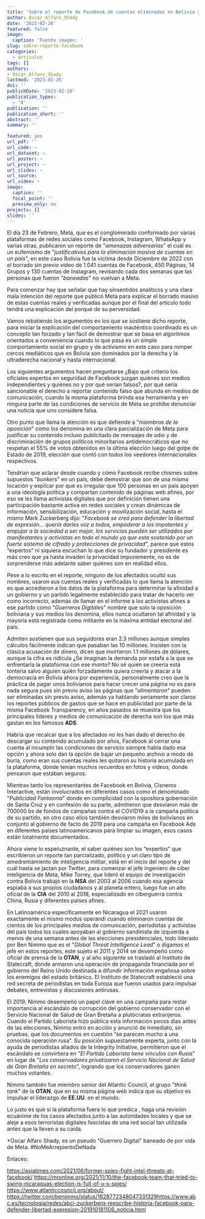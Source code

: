 ```yaml
---
title: 'Sobre el reporte de Facebook de cuentas eliminadas en Bolivia y el neoespionaje norteamericano'
author: Oscar_Alfaro_Shady
date: '2023-02-26'
featured: false
image:
  caption: 'Fuente imagen: '
slug: sobre-reporte-facebook  
categories:
  - articulos
tags: []
authors:
- Oscar_Alfaro_Shady
lastmod: '2023-02-26'
doi: ''
publishDate: '2023-02-26'
publication_types:
  - '0'
publication: ''
publication_short: ''
abstract: ''
summary: ''

featured: yes
url_pdf: ''
url_code: ~
url_dataset: ~
url_poster: ~
url_project: ~
url_slides: ~
url_source: 
url_video: ~
image:
  caption: ''
  focal_point: ''
  preview_only: no
projects: []
slides: ''
---
```


El día 23 de Febrero, Meta, que es el conglomerado conformado por varias plataformas de redes sociales como Facebook, Instagram, WhatsApp y varias otras, publicaron un reporte de "*amenazas adversarias*" el cuál es un eufemismo de "*justificativos para la eliminación masiva de cuentas en un país*", en este caso Bolivia fue la víctima desde Diciembre de 2022 con el borrado sin previo vídeo de 1.041 cuentas de Facebook, 450 Páginas, 14 Grupos y 130 cuentas de Instagram, revisando cada dos semanas que las personas que fueron "*baneadas*" no vuelvan a Meta. 

Para comenzar hay que señalar que hay sinsentidos analíticos y una clara mala intención del reporte que publicó Meta para explicar el borrado masivo de estas cuentas reales y verificadas aunque por el final del artículo todo tendrá una explicación del porqué de su perversidad.

Vamos rebatiendo los argumentos en los que se sostiene dicho reporte, para iniciar la explicación del comportamiento inauténtico coordinado es un concepto tan forzado y tan fácil de demostrar que se basa en algoritmos orientados a conveniencia cuando lo que pasa es un simple comportamiento social en grupo y de activismo en este caso para romper cercos mediáticos que en Bolivia son dominados por la derecha y la ultraderecha nacional y hasta internacional. 

Los siguientes argumentos hacen preguntarse ¿Bajo qué criterio los oficiales expertos en seguridad de Facebook juzgan quiénes son medios independientes y quiénes no y por qué serían falsos?, por qué sería sancionable el derecho a reportar contenido falso que abunda en medios de comunicación, cuando la misma plataforma brinda esa herramienta y en ninguna parte de las condiciones de servicio de Meta se prohíbe denunciar una noticia que uno considere falsa.

Otro punto que llama la atención es que defiende a "*miembros de la oposición*" como los denomina en una clara parcialización de Meta para justificar su contenido incluso publicitado de mensajes de odio y de discriminación de grupos políticos minoritarios antidemocráticos que no respetan el 55% de votos obtenidos en la última elección luego del golpe de Estado de 2019, elección que contó con todos los veedores internacionales respectivos.

Tendrían que aclarar desde cuando y cómo Facebook recibe chismes sobre supuestos "*bunkers*" en un país, debe demostrar que son de una misma locación y explicar por qué es irregular que 100 personas en un país apoyen a una ideología política y compartan contenido de páginas web afines, por eso se les llama activistas digitales que por definición tienen una participación bastante activa en redes sociales y crean dinámicas de información, sensibilización, educación y movilización social, hasta el mismo Mark Zuckerberg dijo: "*Facebook se creó para defender la libertad de expresión... quería darles voz a todos, empoderar a los impotentes y empujar a la sociedad a ser mejor, los servicios pueden ser utilizados por manifestantes y activistas en todo el mundo ya que esta sostenido por un fuerte sistema de cifrado y protecciones de privacidad*", parece que estos “expertos” ni siquiera escuchan lo que dice su fundador y presidente es más creo que ya hasta invaden la privacidad impunemente, no es de sorprenderse más adelante saber quiénes son en realidad ellos.

Pese a lo escrito en el reporte, ninguno de los afectados ocultó sus nombres, usaron sus cuentas reales y verificadas lo que llama la atención es que accedieron a los datos de la plataforma para determinar la afinidad a un gobierno y un partido legalmente establecido para tratar de hacerlo ver como incorrecto, además de llamar en el informe a los activistas afines a ese partido como "*Guerreros Digitales*" nombre que solo la oposición boliviana y sus medios los denomina, ellos nunca ocultaron tal afinidad y la mayoría está registrada como militante en la máxima entidad electoral del país.

Admiten sostienen que sus seguidores eran 2.3 millones aunque simples cálculos fácilmente indican que pasaban las 10 millones.
Insisten con la clásica acusación de dinero, dicen que invirtieron 1.1 millones de dólares, aunque la cifra es ridícula ¿Se imaginan la demanda por estafa a la que se enfrentaría la plataforma con ese monto? No sé quién se creería está tonteria salvo alguien quién forzadamente quiera creerla y atacar a la democracia en Bolivia ahora por experiencia, personalmente creo que la práctica de pagar unos bolivianos para hacer crecer una página no es para nada segura pues sin previo aviso las páginas que "*alimentaron*" pueden ser eliminadas sin previo aviso, además ya hablando seriamente son claros los reportes públicos de gastos que se hace en publicidad por parte de la misma Facebook Transparency, en años pasados se muestra que los principales líderes y medios de comunicación de derecha son los que más gastan en los famosos **ADS**.

Habría que recalcar que a los afectados no les han dado el derecho de descargar su contenido acumulado por años, Facebook al cerrar una cuenta al incumplir las condiciones de servicio siempre había dado esa opción y ahora solo dan la opción de bajar un pequeño archivo a modo de burla, como eran sus cuentas reales les quitaron su historia acumulada en la plataforma, donde tenían muchos recuerdos en fotos y vídeos, donde pensaron que estaban seguros.

Mientras tanto los representantes de Facebook en Bolivia, Cisneros Interactive, están involucrados en diferentes casos como el denominado "*Publicidad Fantasma*" donde en complicidad con la opositora gobernación de Santa Cruz y en confesión de su parte, admitieron que desviaron más de 700000 bs de fondos de campañas contra el COVID19 a la campaña política de su partido, en otro caso ellos también desviaron miles de bolivianos en conjunto al gobierno de facto de 2019 para una campaña en Facebook Ads en diferentes países latinoamericanos para limpiar su imagen, esos casos están totalmente documentados.

Ahora viene lo espeluznante, el saber quiénes son los “expertos” que escribieron un reporte tan parcializado, político y un claro tipo de amedrentamiento de inteligencia militar, está en el inicio del reporte y del cuál hasta se jactan por Twitter, para comenzar el jefe ingeniero de ciber inteligencia de Meta, Mike Torrey, que lideró el equipo de investigación contra Bolivia trabajó en la **NSA** del 2003 al 2006 cuando esa agencia espiaba a sus propios ciudadanos y al planeta entero, luego fue un alto oficial de la **CIA** del 2010 al 2018, especializado en ciberguerra contra China, Rusia y diferentes países afines.

En Latinoamérica específicamente en Nicaragua el 2021 usaron exactamente el mismo modus operandi cuando eliminaron cuentas de cientos de los principales medios de comunicación, periodistas y activistas del país todos los cuales apoyaban al gobierno sandinista de izquierda a menos de una semana antes de las elecciones presidenciales, todo liderado por Ben Nimmo que es el "*Global Threat Intelligence Lead*" o digamos el jefe en estos reportes, este sujeto el 2011 y 2014 se desempeñó como oficial de prensa de la **OTAN**, y al año siguiente se trasladó al Instituto de Statecraft, donde armaron una operación de propaganda financiada por el gobierno del Reino Unido destinada a difundir información engañosa sobre los enemigos del estado británico. El Instituto de Statecraft estableció una red secreta de periodistas en toda Europa que fueron usados para impulsar debates, entrevistas y discusiones antirusas.

El 2019, Nimmo desempeñó un papel clave en una campaña para restar importancia al escándalo de corrupción del gobierno conservador con el Servicio Nacional de Salud de Gran Bretaña a plutócratas extranjeros. Cuando el Partido Laborista hizo pública esta información pocos días antes de las elecciones, Nimmo entró en acción y anunció de inmediato, sin pruebas, que los documentos en cuestión “se parecen mucho a una conocida operación rusa”. Su posición supuestamente experta, junto con la ayuda de periodistas aliados de la Integrity Initiative, permitieron que el escándalo se convirtiera en "*El Partido Laborista tiene vínculos con Rusia*" en lugar de "*Los conservadores privatizaron el Servicio Nacional de Salud de Gran Bretaña en secreto*", logrando que los conservadores ganen muchos votantes.

Nimmo también fue miembro senior del Atlantic Council, el grupo "*think tank*" de la **OTAN**, que en su misma página web indica que su objetivo es impulsar el liderazgo de **EE.UU**. en el mundo.

Lo justo es que si la plataforma fuera lo que predica , haga una revisión ecuánime de los casos afectados junto a las autoridades locales y que se aleje a esos terroristas digitales fascistas de una red social tan utilizada antes que la lleven a su caída.

*Oscar Alfaro Shady, es un pseudo “Guerrero Digital” baneado de por vida de Meta.
#NoMeArrepientoDeNada

Enlaces:

https://asiatimes.com/2021/06/former-spies-fight-intel-threats-at-facebook/
https://mronline.org/2021/11/10/the-facebook-team-that-tried-to-swing-nicaraguas-election-is-full-of-u-s-spies/
https://www.atlanticcouncil.org/about/
https://twitter.com/benimmo/status/1628772348047331329https://www.abc.es/tecnologia/redes/abci-zuckerberg-reescribe-historia-facebook-para-defender-libertad-expresion-201910181106_noticia.html